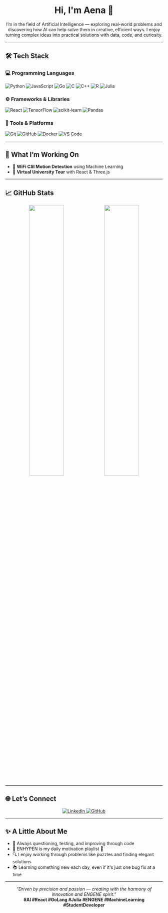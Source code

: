 <h1 align="center">Hi, I'm Aena 👋</h1>

<p align="center">
  I’m in the field of Artificial Intelligence — exploring real-world problems and discovering how AI can help solve them in creative, efficient ways.  
  I enjoy turning complex ideas into practical solutions with data, code, and curiosity.
</p>

---

## 🛠️ Tech Stack

### 💻 Programming Languages  
![Python](https://img.shields.io/badge/Python-3776AB?style=flat-square&logo=python&logoColor=white)
![JavaScript](https://img.shields.io/badge/JavaScript-F7DF1E?style=flat-square&logo=javascript&logoColor=black)
![Go](https://img.shields.io/badge/Go-00ADD8?style=flat-square&logo=go&logoColor=white)
![C](https://img.shields.io/badge/C-00599C?style=flat-square&logo=c&logoColor=white)
![C++](https://img.shields.io/badge/C++-00599C?style=flat-square&logo=cplusplus&logoColor=white)
![R](https://img.shields.io/badge/R-276DC3?style=flat-square&logo=r&logoColor=white)
![Julia](https://img.shields.io/badge/Julia-A270BA?style=flat-square&logo=julia&logoColor=white)

### ⚙️ Frameworks & Libraries  
![React](https://img.shields.io/badge/React-20232A?style=flat-square&logo=react&logoColor=61DAFB)
![TensorFlow](https://img.shields.io/badge/TensorFlow-FF6F00?style=flat-square&logo=tensorflow&logoColor=white)
![scikit-learn](https://img.shields.io/badge/scikit--learn-F7931E?style=flat-square&logo=scikit-learn&logoColor=white)
![Pandas](https://img.shields.io/badge/Pandas-150458?style=flat-square&logo=pandas&logoColor=white)

### 🧰 Tools & Platforms  
![Git](https://img.shields.io/badge/Git-F05032?style=flat-square&logo=git&logoColor=white)
![GitHub](https://img.shields.io/badge/GitHub-181717?style=flat-square&logo=github&logoColor=white)
![Docker](https://img.shields.io/badge/Docker-2496ED?style=flat-square&logo=docker&logoColor=white)
![VS Code](https://img.shields.io/badge/VS%20Code-007ACC?style=flat-square&logo=visual-studio-code&logoColor=white)

---

## 🚀 What I’m Working On

- 📶 **WiFi CSI Motion Detection** using Machine Learning  
- 🏫 **Virtual University Tour** with React & Three.js  

---

## 📈 GitHub Stats

<p align="center">
  <img src="https://github-readme-stats.vercel.app/api?username=EN-AenaHabib&show_icons=true&theme=github_dark&hide_border=true" width="47%"/>
  <img src="https://github-readme-stats.vercel.app/api/top-langs/?username=EN-AenaHabib&layout=compact&theme=github_dark&hide_border=true" width="47%"/>
</p>

---

## 🌐 Let’s Connect

<p align="center">
  <a href="https://www.linkedin.com/in/aena-habib-260947354/">
    <img src="https://img.shields.io/badge/LinkedIn-blue?style=flat-square&logo=linkedin&logoColor=white" alt="LinkedIn" />
  </a>
  <a href="https://github.com/EN-AenaHabib">
    <img src="https://img.shields.io/badge/GitHub-black?style=flat-square&logo=github&logoColor=white" alt="GitHub" />
  </a>
</p>

---

## ✨ A Little About Me

- 🧠 Always questioning, testing, and improving through code
- 🖤 ENHYPEN is my daily motivation playlist 🎵
- 🔍 I enjoy working through problems like puzzles and finding elegant solutions
- 📚 Learning something new each day, even if it's just one bug fix at a time

---

<p align="center">
  <em>“Driven by precision and passion — creating with the harmony of innovation and ENGENE spirit.”</em><br>
  <strong>#AI #React #GoLang #Julia #ENGENE #MachineLearning #StudentDeveloper</strong>
</p>
